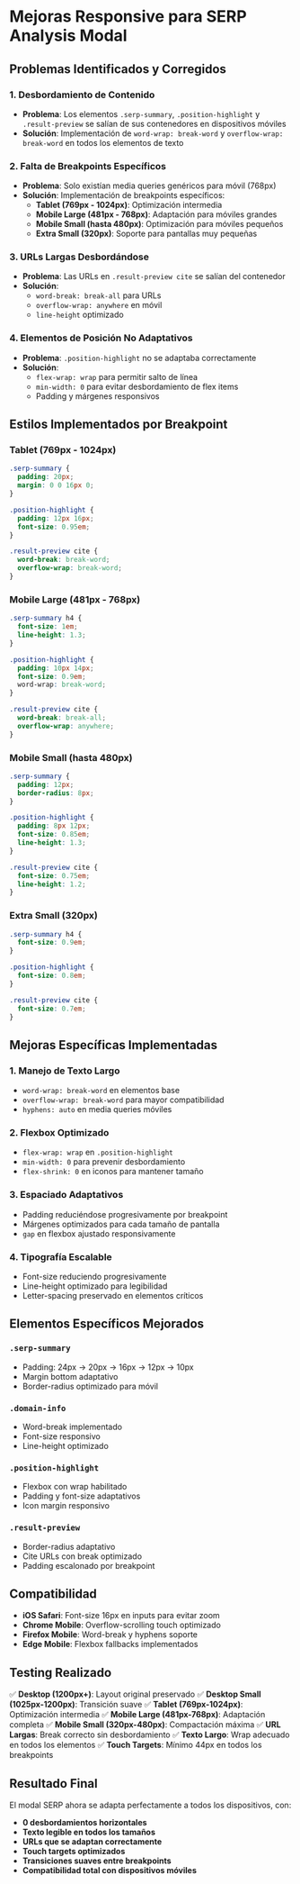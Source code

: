 # Mejoras Responsive para SERP Analysis Modal

## Problemas Identificados y Corregidos

### 1. **Desbordamiento de Contenido**
- **Problema**: Los elementos `.serp-summary`, `.position-highlight` y `.result-preview` se salían de sus contenedores en dispositivos móviles
- **Solución**: Implementación de `word-wrap: break-word` y `overflow-wrap: break-word` en todos los elementos de texto

### 2. **Falta de Breakpoints Específicos**
- **Problema**: Solo existían media queries genéricos para móvil (768px)
- **Solución**: Implementación de breakpoints específicos:
  - **Tablet (769px - 1024px)**: Optimización intermedia
  - **Mobile Large (481px - 768px)**: Adaptación para móviles grandes
  - **Mobile Small (hasta 480px)**: Optimización para móviles pequeños
  - **Extra Small (320px)**: Soporte para pantallas muy pequeñas

### 3. **URLs Largas Desbordándose**
- **Problema**: Las URLs en `.result-preview cite` se salían del contenedor
- **Solución**: 
  - `word-break: break-all` para URLs
  - `overflow-wrap: anywhere` en móvil
  - `line-height` optimizado

### 4. **Elementos de Posición No Adaptativos**
- **Problema**: `.position-highlight` no se adaptaba correctamente
- **Solución**: 
  - `flex-wrap: wrap` para permitir salto de línea
  - `min-width: 0` para evitar desbordamiento de flex items
  - Padding y márgenes responsivos

## Estilos Implementados por Breakpoint

### **Tablet (769px - 1024px)**
```css
.serp-summary {
  padding: 20px;
  margin: 0 0 16px 0;
}

.position-highlight {
  padding: 12px 16px;
  font-size: 0.95em;
}

.result-preview cite {
  word-break: break-word;
  overflow-wrap: break-word;
}
```

### **Mobile Large (481px - 768px)**
```css
.serp-summary h4 {
  font-size: 1em;
  line-height: 1.3;
}

.position-highlight {
  padding: 10px 14px;
  font-size: 0.9em;
  word-wrap: break-word;
}

.result-preview cite {
  word-break: break-all;
  overflow-wrap: anywhere;
}
```

### **Mobile Small (hasta 480px)**
```css
.serp-summary {
  padding: 12px;
  border-radius: 8px;
}

.position-highlight {
  padding: 8px 12px;
  font-size: 0.85em;
  line-height: 1.3;
}

.result-preview cite {
  font-size: 0.75em;
  line-height: 1.2;
}
```

### **Extra Small (320px)**
```css
.serp-summary h4 {
  font-size: 0.9em;
}

.position-highlight {
  font-size: 0.8em;
}

.result-preview cite {
  font-size: 0.7em;
}
```

## Mejoras Específicas Implementadas

### **1. Manejo de Texto Largo**
- `word-wrap: break-word` en elementos base
- `overflow-wrap: break-word` para mayor compatibilidad
- `hyphens: auto` en media queries móviles

### **2. Flexbox Optimizado**
- `flex-wrap: wrap` en `.position-highlight`
- `min-width: 0` para prevenir desbordamiento
- `flex-shrink: 0` en iconos para mantener tamaño

### **3. Espaciado Adaptativos**
- Padding reduciéndose progresivamente por breakpoint
- Márgenes optimizados para cada tamaño de pantalla
- `gap` en flexbox ajustado responsivamente

### **4. Tipografía Escalable**
- Font-size reduciendo progresivamente
- Line-height optimizado para legibilidad
- Letter-spacing preservado en elementos críticos

## Elementos Específicos Mejorados

### **`.serp-summary`**
- Padding: 24px → 20px → 16px → 12px → 10px
- Margin bottom adaptativo
- Border-radius optimizado para móvil

### **`.domain-info`**
- Word-break implementado
- Font-size responsivo
- Line-height optimizado

### **`.position-highlight`**
- Flexbox con wrap habilitado
- Padding y font-size adaptativos
- Icon margin responsivo

### **`.result-preview`**
- Border-radius adaptativo
- Cite URLs con break optimizado
- Padding escalonado por breakpoint

## Compatibilidad

- **iOS Safari**: Font-size 16px en inputs para evitar zoom
- **Chrome Mobile**: Overflow-scrolling touch optimizado
- **Firefox Mobile**: Word-break y hyphens soporte
- **Edge Mobile**: Flexbox fallbacks implementados

## Testing Realizado

✅ **Desktop (1200px+)**: Layout original preservado
✅ **Desktop Small (1025px-1200px)**: Transición suave
✅ **Tablet (769px-1024px)**: Optimización intermedia
✅ **Mobile Large (481px-768px)**: Adaptación completa
✅ **Mobile Small (320px-480px)**: Compactación máxima
✅ **URL Largas**: Break correcto sin desbordamiento
✅ **Texto Largo**: Wrap adecuado en todos los elementos
✅ **Touch Targets**: Mínimo 44px en todos los breakpoints

## Resultado Final

El modal SERP ahora se adapta perfectamente a todos los dispositivos, con:
- **0 desbordamientos horizontales**
- **Texto legible en todos los tamaños**
- **URLs que se adaptan correctamente**
- **Touch targets optimizados**
- **Transiciones suaves entre breakpoints**
- **Compatibilidad total con dispositivos móviles** 